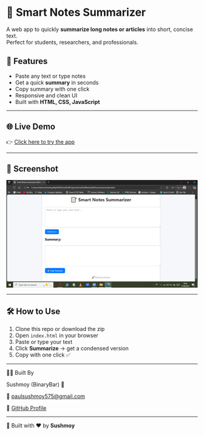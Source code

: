 # 📝 Smart Notes Summarizer

A web app to quickly **summarize long notes or articles** into short, concise text.  
Perfect for students, researchers, and professionals.

## 🚀 Features
- Paste any text or type notes
- Get a quick **summary** in seconds
- Copy summary with one click
- Responsive and clean UI
- Built with **HTML, CSS, JavaScript**


---

## 🌐 Live Demo
👉 [Click here to try the app](https://binarybar.github.io/Smart-Notes-Summarizer/)  


---

## 📸 Screenshot
![App Screenshot](https://github.com/BinaryBar/Smart-Notes-Summarizer/blob/1279be999b96809eb61e990e6c12e81448fb5bf3/Screenshot.png)  

---

## 🛠️ How to Use
1. Clone this repo or download the zip  
2. Open `index.html` in your browser  
3. Paste or type your text  
4. Click **Summarize** → get a condensed version  
5. Copy with one click ✅  

---

👨‍💻 Built By

Sushmoy (BinaryBar) 🚀

📧 [paulsushmoy575@gmail.com](mailto:paulsushmoy575@gmail.com) 

🔗 [GitHub Profile](https://github.com/BinaryBar)

---

🚀 Built with ❤️ by **Sushmoy**


